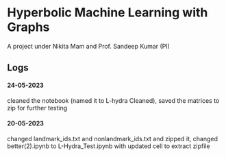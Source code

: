 # Hyperbolic Machine Learning with Graphs
A project under Nikita Mam and Prof. Sandeep Kumar (PI)

## Logs
#### 24-05-2023
cleaned the notebook (named it to L-hydra Cleaned), saved the matrices to zip for further testing

#### 20-05-2023
changed landmark_ids.txt and nonlandmark_ids.txt and zipped it, changed better(2).ipynb to L-Hydra_Test.ipynb with updated cell to extract zipfile
